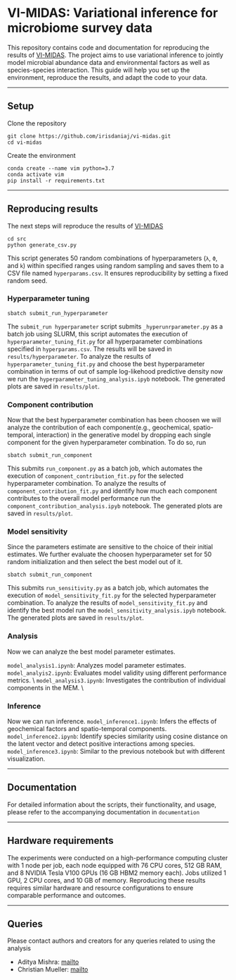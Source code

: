 # VI-MIDAS: Variational inference for microbiome survey data

This repository contains code and documentation for reproducing the results of [VI-MIDAS](https://github.com/amishra-stats/vi-midas/tree/main). The project aims to use variational inference to jointly model microbial abundance data and environmental factors as well as species-species interaction. This guide will help you set up the environment, reproduce the results, and adapt the code to your data.

---
## Setup 

Clone the repository 
```
git clone https://github.com/irisdaniaj/vi-midas.git
cd vi-midas
```
Create the environment 

```
conda create --name vim python=3.7
conda activate vim
pip install -r requirements.txt
```
---
## Reproducing results 

The next steps will reproduce the results of [VI-MIDAS](https://github.com/amishra-stats/vi-midas/tree/main)

```
cd src
python generate_csv.py
```
This script generates 50 random combinations of hyperparameters (`λ`, `ϑ`, and `k`) within specified ranges using random sampling and saves them to a CSV file named `hyperparams.csv`. It ensures reproducibility by setting a fixed random seed.

### Hyperparameter tuning

```
sbatch submit_run_hyperparameter
```
The `submit_run hyperparameter` script submits `_hyperunrparameter.py` as a batch job using SLURM, this script automates the execution of `hyperparameter_tuning_fit.py` for all hyperparameter combinations specified in `hyperparams.csv`. The results will be saved in `results/hyperparameter`.  To analyze the results of `hyperparameter_tuning_fit.py` and choose the best hyperparameter combination in terms of out of sample log-likehood predictive density now we run the `hyperparameter_tuning_analysis.ipyb` notebook. The generated plots are saved in `results/plot`. 

### Component contribution

Now that the best hyperparameter combination has been choosen we will analyze the contribution of each component(e.g., geochemical, spatio-temporal, interaction) in the generative model by dropping each single component for the given hyperparameter combination. To do so, run 
```
sbatch submit_run_component 
```
This submits `run_component.py` as a batch job, which automates the execution of `component_contribution_fit.py` for the selected hyperparameter combination. To analyze the results of `component_contribution_fit.py` and identify how much each component contributes to the overall model performance run the `component_contribution_analysis.ipyb` notebook. The generated plots are saved in `results/plot`. 

### Model sensitivity

Since the parameters estimate are sensitive to the choice of their initial estimates. We further evaluate the choosen hyperparameter set for 50 random initialization and then select the best model out of it.
```
sbatch submit_run_component 
```
This submits `run_sensitivity.py` as a batch job, which automates the execution of `model_sensitivity_fit.py` for the selected hyperparameter combination. To analyze the results of `model_sensitivity_fit.py` and identify the best model run the `model_sensitivity_analysis.ipyb` notebook. The generated plots are saved in `results/plot`. 

### Analysis 

Now we can analyze the best model parameter estimates. 

`model_analysis1.ipynb`: Analyzes model parameter estimates. 
`model_analyis2.ipynb`: Evaluates model validity using different performance metrics. \\
`model_analysis3.ipynb`: Investigates the contribution of individual components in the MEM. \\

### Inference 

Now we can run inference. 
`model_inference1.ipynb`: Infers the effects of geochemical factors and spatio-temporal components.
`model_inference2.ipynb`: Identify species similarity using cosine distance on the latent vector and detect positive interactions among species.
`model_inference3.ipynb`: Similar to the previous notebook but with different visualization. 

---
## Documentation 

For detailed information about the scripts, their functionality, and usage, please refer to the accompanying documentation in `documentation` 

---
## Hardware requirements 

The experiments were conducted on a high-performance computing cluster with 1 node per job, each node equipped with 76 CPU cores, 512 GB RAM, and 8 NVIDIA Tesla V100 GPUs (16 GB HBM2 memory each). Jobs utilized 1 GPU, 2 CPU cores, and 10 GB of memory. Reproducing these results requires similar hardware and resource configurations to ensure comparable performance and outcomes.

---
## Queries
Please contact authors and creators for any queries related to using the analysis 


-   Aditya Mishra: [mailto](mailto:amishra@flatironinstitute.org)
-   Christian Mueller: [mailto](mailto:cmueller@flatironinstitute.org)

